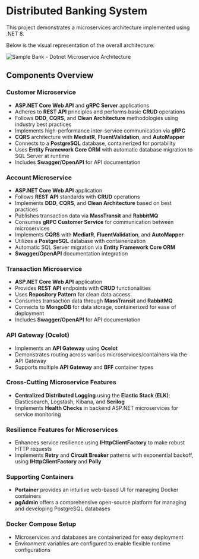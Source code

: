# Distributed Banking System

This project demonstrates a microservices architecture implemented using .NET 8.

Below is the visual representation of the overall architecture:

![Sample Bank - Dotnet Microservice Architecture](https://imesh.ai/blog/wp-content/uploads/2023/05/Traffic-flow-of-an-incoming-gRPC-request-through-the-API-gateway.png)

## Components Overview

### Customer Microservice

- **ASP.NET Core Web API** and **gRPC Server** applications
- Adheres to **REST API** principles and performs basic **CRUD** operations
- Follows **DDD**, **CQRS**, and **Clean Architecture** methodologies using industry best practices
- Implements high-performance inter-service communication via **gRPC**
- **CQRS** architecture with **MediatR**, **FluentValidation**, and **AutoMapper**
- Connects to a **PostgreSQL** database, containerized for portability
- Uses **Entity Framework Core ORM** with automatic database migration to SQL Server at runtime
- Includes **Swagger/OpenAPI** for API documentation

### Account Microservice

- **ASP.NET Core Web API** application
- Follows **REST API** standards with **CRUD** operations
- Implements **DDD**, **CQRS**, and **Clean Architecture** based on best practices
- Publishes transaction data via **MassTransit** and **RabbitMQ**
- Consumes **gRPC Customer Service** for communication between microservices
- Implements **CQRS** with **MediatR**, **FluentValidation**, and **AutoMapper**
- Utilizes a **PostgreSQL** database with containerization
- Automatic SQL Server migration via **Entity Framework Core ORM**
- **Swagger/OpenAPI** documentation integration

### Transaction Microservice

- **ASP.NET Core Web API** application
- Provides **REST API** endpoints with **CRUD** functionalities
- Uses **Repository Pattern** for clean data access
- Consumes transaction data through **MassTransit** and **RabbitMQ**
- Connects to **MongoDB** for data storage, containerized for ease of deployment
- Includes **Swagger/OpenAPI** for API documentation

### API Gateway (Ocelot)

- Implements an **API Gateway** using **Ocelot**
- Demonstrates routing across various microservices/containers via the API Gateway
- Supports multiple **API Gateway** and **BFF** container types

### Cross-Cutting Microservice Features

- **Centralized Distributed Logging** using the **Elastic Stack (ELK)**: Elasticsearch, Logstash, Kibana, and **Serilog**
- Implements **Health Checks** in backend ASP.NET microservices for service monitoring

### Resilience Features for Microservices

- Enhances service resilience using **IHttpClientFactory** to make robust HTTP requests
- Implements **Retry** and **Circuit Breaker** patterns with exponential backoff, using **IHttpClientFactory** and **Polly**

### Supporting Containers

- **Portainer** provides an intuitive web-based UI for managing Docker containers
- **pgAdmin** offers a comprehensive open-source platform for managing and developing PostgreSQL databases

### Docker Compose Setup

- Microservices and databases are containerized for easy deployment
- Environment variables are configured to enable flexible runtime configurations

